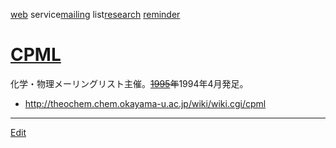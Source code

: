 ---
---
[web](/web) service[mailing](/mailing) list[research](/research)
[reminder](/reminder)
# [CPML](/CPML)
化学・物理メーリングリスト主催。~~[1995](/1995)年~~1994年4月発足。
<!-- *http://cpml.chem.nagoya-u.ac.jp -->
* http://theochem.chem.okayama-u.ac.jp/wiki/wiki.cgi/cpml



----
[Edit](https://github.com/vitroid/vitroid.github.io/edit/master/MD/CPML.md)
